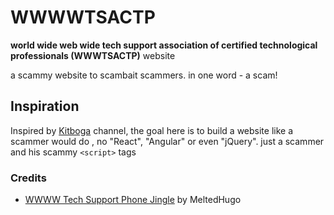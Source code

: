 # WWWWTSACTP
**world wide web wide tech support association of certified technological professionals (WWWTSACTP)** website

a scammy website to scambait scammers. in one word - a scam!

## Inspiration 
Inspired by [Kitboga](https://www.youtube.com/channel/UCm22FAXZMw1BaWeFszZxUKw) channel, the goal here
is to build a website like a scammer would do , no "React", "Angular" or even "jQuery". just a scammer and his scammy ```<script>``` tags


### Credits

- [WWWW Tech Support Phone Jingle](https://soundcloud.com/meltedhugo/wwww-jingle) by MeltedHugo